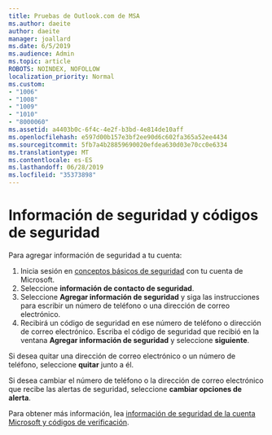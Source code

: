 ```yaml
---
title: Pruebas de Outlook.com de MSA
ms.author: daeite
author: daeite
manager: joallard
ms.date: 6/5/2019
ms.audience: Admin
ms.topic: article
ROBOTS: NOINDEX, NOFOLLOW
localization_priority: Normal
ms.custom:
- "1006"
- "1008"
- "1009"
- "1010"
- "8000060"
ms.assetid: a4403b0c-6f4c-4e2f-b3bd-4e814de10aff
ms.openlocfilehash: e597d00b157e3bf2ee90d6c602fa365a52ee4434
ms.sourcegitcommit: 5fb7a4b28859690020efdea630d03e70cc0e6334
ms.translationtype: MT
ms.contentlocale: es-ES
ms.lasthandoff: 06/28/2019
ms.locfileid: "35373898"
---
```

# <a name="security-info-and-security-codes"></a>Información de seguridad y códigos de seguridad

Para agregar información de seguridad a tu cuenta:

1. Inicia sesión en [conceptos básicos de seguridad](https://account.microsoft.com/security) con tu cuenta de Microsoft.
1. Seleccione **información de contacto de seguridad**.
1. Seleccione **Agregar información de seguridad** y siga las instrucciones para escribir un número de teléfono o una dirección de correo electrónico.
1. Recibirá un código de seguridad en ese número de teléfono o dirección de correo electrónico. Escriba el código de seguridad que recibió en la ventana **Agregar información de seguridad** y seleccione **siguiente**.

Si desea quitar una dirección de correo electrónico o un número de teléfono, seleccione **quitar** junto a él.

Si desea cambiar el número de teléfono o la dirección de correo electrónico que recibe las alertas de seguridad, seleccione **cambiar opciones de alerta**.

Para obtener más información, lea [información de seguridad de la cuenta Microsoft y códigos de verificación](https://support.microsoft.com/help/12428/).